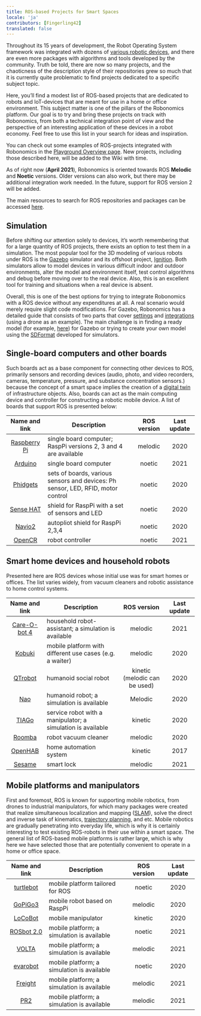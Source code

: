 ```yaml
---
title: ROS-based Projects for Smart Spaces
locale: 'ja' 
contributors: [Fingerling42]
translated: false
---
```


Throughout its 15 years of development, the Robot Operating System framework was integrated with dozens of [various robotic devices](https://robots.ros.org/), and there are even more packages with algorithms and tools developed by the community. Truth be told, there are now so many projects, and the chaoticness of the description style of their repositories grew so much that it is currently quite problematic to find projects dedicated to a specific subject topic. 

Here, you’ll find a modest list of ROS-based projects that are dedicated to robots and IoT-devices that are meant for use in a home or office environment. This subject matter is one of the pillars of the Robonomics platform. Our goal is to try and bring these projects on track with Robonomics, from both a technical integration point of view and the perspective of an interesting application of these devices in a robot economy. Feel free to use this list in your search for ideas and inspiration.

You can check out some examples of ROS-projects integrated with Robonomics in the [Playground Overview page](https://wiki.robonomics.network/docs/en/playground-overview/). New projects, including those described here, will be added to the Wiki with time.

As of right now (**April 2021**), Robonomics is oriented towards ROS **Melodic** and **Noetic** versions. Older versions can also work, but there may be additional integration work needed. In the future, support for ROS version 2 will be added.

The main resources to search for ROS repositories and packages can be accessed [here](https://index.ros.org/).

## Simulation

Before shifting our attention solely to devices, it’s worth remembering that for a large quantity of ROS projects, there exists an option to test them in a simulation. The most popular tool for the 3D modeling of various robots under ROS is the [Gazebo](http://gazebosim.org/) simulator and its offshoot project, [Ignition](https://index.ros.org/r/ros_ign/). Both simulators allow to model devices in various difficult indoor and outdoor environments, alter the model and environment itself, test control algorithms and debug before moving over to the real device. Also, this is an excellent tool for training and situations when a real device is absent.

Overall, this is one of the best options for trying to integrate Robonomics with a ROS device without any expenditures at all. A real scenario would merely require slight code modifications. For Gazebo, Robonomics has a detailed guide that consists of two parts that cover [settings](https://wiki.robonomics.network/docs/en/connect-any-ros-compatible-robot-under-robonomics-parachain-control-1/) and [integrations](https://wiki.robonomics.network/docs/en/connect-any-ros-compatible-robot-under-robonomics-parachain-control-2/) (using a drone as an example). The main challenge is in finding a ready model (for example, [here](https://github.com/osrf/gazebo_models)) for Gazebo or trying to create your own model using the [SDFormat](http://sdformat.org/) developed for simulators. 

## Single-board computers and other boards

Such boards act as a base component for connecting other devices to ROS, primarily sensors and recording devices (audio, photo, and video recorders, cameras, temperature, pressure, and substance concentration sensors.) because the concept of a smart space implies the creation of a [digital twin](https://gateway.pinata.cloud/ipfs/QmNNdLG3vuTsJtZtNByWaDTKRYPcBZSZcsJ1FY6rTYCixQ/Robonomics_keypoint_March_2021.pdf) of infrastructure objects. Also, boards can act as the main computing device and controller for constructing a robotic mobile device. A list of boards that support ROS is presented below:

| Name and link                                                                                         |                                    Description                                  | ROS version | Last update |
|:-----------------------------------------------------------------------------------------------------:|---------------------------------------------------------------------------------|:-----------:|:-----------:|
|  [Raspberry Pi](http://wiki.ros.org/ROSberryPi/Installing%20ROS%20Melodic%20on%20the%20Raspberry%20Pi)| single board computer; RaspPi versions 2, 3 and 4 are available                 |   melodic   |     2020    |
|    [Arduino](http://wiki.ros.org/rosserial_arduino)                                                   | single board computer                                                           |    noetic   |     2021    |
|    [Phidgets](http://wiki.ros.org/phidgets)                                                           | sets of boards, various sensors and devices: Ph sensor, LED, RFID, motor control|    noetic   |     2020    |
|   [Sense HAT](https://wiki.ros.org/sensehat_ros)                                                      | shield for RaspPi with a set of sensors and LED                                 |    noetic   |     2020    |
|     [Navio2](https://navio2.emlid.com/)                                                               | autopliot shield for RaspPi 2,3,4                                               |    noetic   |     2020    |
|     [OpenCR](http://wiki.ros.org/opencr)                                                              | robot controller                                                                |    noetic   |     2021    |

## Smart home devices and household robots

Presented here are ROS devices whose initial use was for smart homes or offices. The list varies widely, from vacuum cleaners and robotic assistance to home control systems.

| Name and link                                             | Description                                                 |          ROS version          | Last update |
|:---------------------------------------------------------:|-------------------------------------------------------------|:-----------------------------:|:-----------:|
|  [Care-O-bot 4](http://wiki.ros.org/care-o-bot)           | household robot-assistant; a simulation is available        |            melodic            |     2021    |
|     [Kobuki](http://wiki.ros.org/kobuki)                  | mobile platform with different use cases (e.g. a waiter)    |            melodic            |     2020    |
|    [QTrobot](http://wiki.ros.org/Robots/qtrobot)          | humanoid social robot                                       | kinetic (melodic can be used) |     2020    |
|      [Nao](http://wiki.ros.org/nao)                       | humanoid robot; a simulation is available                   |            Melodic            |     2020    |
|     [TIAGo](http://wiki.ros.org/Robots/TIAGo)             | service robot with a manipulator; a simulation is available |            kinetic            |     2020    |
|     [Roomba](https://github.com/AutonomyLab/create_robot) | robot vacuum cleaner                                        |            melodic            |     2020    |
|    [OpenHAB](http://wiki.ros.org/iot_bridge)              | home automation system                                      |            kinetic            |     2017    |
|     [Sesame](https://index.ros.org/p/sesame_ros/)         | smart lock                                                  |            melodic            |     2021    |

## Mobile platforms and manipulators

First and foremost, ROS is known for supporting mobile robotics, from drones to industrial manipulators, for which many packages were created that realize simultaneous localization and mapping ([SLAM](http://wiki.ros.org/rtabmap_ros)), solve the direct and inverse task of kinematics, [trajectory planning](https://moveit.ros.org/), and etc. Mobile robotics are gradually penetrating into everyday life, which is why it is certainly interesting to test existing ROS-robots in their use within a smart space. The general list of ROS-based mobile platforms is rather large, which is why here we have selected those that are potentially convenient to operate in a home or office space. 

| Name and link                                             | Description                                | ROS version | Last update |
|:---------------------------------------------------------:|--------------------------------------------|:-----------:|:-----------:|
|   [turtlebot](http://wiki.ros.org/turtlebot3)             | mobile platform tailored for ROS           |    noetic   |     2020    |
|    [GoPiGo3](http://wiki.ros.org/Robots/gopigo3)          | mobile robot based on RaspPi               |   melodic   |     2020    |
|    [LoCoBot](http://wiki.ros.org/locobot)                 | mobile manipulator                         |   kinetic   |     2020    |
|   [ROSbot 2.0](http://wiki.ros.org/Robots/ROSbot-2.0)     | mobile platform; a simulation is available |    noetic   |     2021    |
|     [VOLTA](http://wiki.ros.org/Robots/Volta)             | mobile platform; a simulation is available |   melodic   |     2021    |
|    [evarobot](http://wiki.ros.org/Robots/evarobot)        | mobile platform; a simulation is available |    noetic   |     2020    |
|    [Freight](http://wiki.ros.org/Robots/freight)          | mobile platform; a simulation is available |   melodic   |     2021    |
|      [PR2](http://wiki.ros.org/Robots/PR2)                | mobile platform; a simulation is available |   melodic   |     2021    |